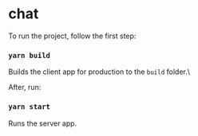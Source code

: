 # chat

To run the project, follow the first step:

### `yarn build`

Builds the client app for production to the `build` folder.\

After, run:

### `yarn start`

Runs the server app.
